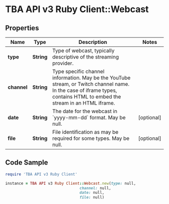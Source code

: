 # TBA API v3 Ruby Client::Webcast

## Properties

Name | Type | Description | Notes
------------ | ------------- | ------------- | -------------
**type** | **String** | Type of webcast, typically descriptive of the streaming provider. | 
**channel** | **String** | Type specific channel information. May be the YouTube stream, or Twitch channel name. In the case of iframe types, contains HTML to embed the stream in an HTML iframe. | 
**date** | **String** | The date for the webcast in &#x60;yyyy-mm-dd&#x60; format. May be null. | [optional] 
**file** | **String** | File identification as may be required for some types. May be null. | [optional] 

## Code Sample

```ruby
require 'TBA API v3 Ruby Client'

instance = TBA API v3 Ruby Client::Webcast.new(type: null,
                                 channel: null,
                                 date: null,
                                 file: null)
```


